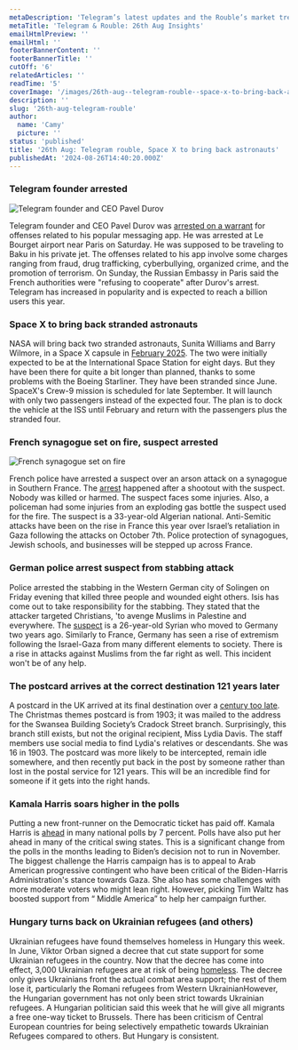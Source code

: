 ```yaml
---
metaDescription: 'Telegram’s latest updates and the Rouble’s market trends dominate the headlines. Explore the analysis.'
metaTitle: 'Telegram & Rouble: 26th Aug Insights'
emailHtmlPreview: ''
emailHtml: ''
footerBannerContent: ''
footerBannerTitle: ''
cutOff: '6'
relatedArticles: ''
readTime: '5'
coverImage: '/images/26th-aug--telegram-rouble--space-x-to-bring-back-astronauts-UwNz.webp'
description: ''
slug: '26th-aug-telegram-rouble'
author:
  name: 'Camy'
  picture: ''
status: 'published'
title: '26th Aug: Telegram rouble, Space X to bring back astronauts'
publishedAt: '2024-08-26T14:40:20.000Z'
---
```


### Telegram founder arrested

![Telegram founder and CEO Pavel Durov](/images/26th-aug--telegram-rouble--space-x-to-bring-back-astronauts-M2MT.webp)

Telegram founder and CEO Pavel Durov was [arrested on a warrant](https://www.dw.com/en/telegrams-pavel-durov-arrested-in-france-on-criminal-charges/a-70042055) for offenses related to his popular messaging app. He was arrested at Le Bourget airport near Paris on Saturday. He was supposed to be traveling to Baku in his private jet. The offenses related to his app involve some charges ranging from fraud, drug trafficking, cyberbullying, organized crime, and the promotion of terrorism. On Sunday, the Russian Embassy in Paris said the French authorities were "refusing to cooperate" after Durov's arrest. Telegram has increased in popularity and is expected to reach a billion users this year.

### Space X to bring back stranded astronauts

NASA will bring back two stranded astronauts, Sunita Williams and Barry Wilmore, in a Space X capsule in [February 2025](https://m.economictimes.com/news/international/world-news/nasa-to-bring-back-sunita-williams-berry-wilmore-in-2025-via-spacex-capsule/amp_articleshow/112768999.cms). The two were initially expected to be at the International Space Station for eight days. But they have been there for quite a bit longer than planned, thanks to some problems with the Boeing Starliner. They have been stranded since June. SpaceX's Crew-9 mission is scheduled for late September. It will launch with only two passengers instead of the expected four. The plan is to dock the vehicle at the ISS until February and return with the passengers plus the stranded four.

### French synagogue set on fire, suspect arrested

![French synagogue set on fire](/images/26th-aug--telegram-rouble--space-x-to-bring-back-astronauts-b-EzMD.webp)

French police have arrested a suspect over an arson attack on a synagogue in Southern France. The [arrest](https://www.france24.com/en/france/20240825-french-police-arrest-suspect-over-fire-attack-on-synagogue) happened after a shootout with the suspect. Nobody was killed or harmed. The suspect faces some injuries. Also, a policeman had some injuries from an exploding gas bottle the suspect used for the fire. The suspect is a 33-year-old Algerian national. Anti-Semitic attacks have been on the rise in France this year over Israel’s retaliation in Gaza following the attacks on October 7th. Police protection of synagogues, Jewish schools, and businesses will be stepped up across France.

### German police arrest suspect from stabbing attack

Police arrested the stabbing in the Western German city of Solingen on Friday evening that killed three people and wounded eight others. Isis has come out to take responsibility for the stabbing. They stated that the attacker targeted Christians, 'to avenge Muslims in Palestine and everywhere. The [suspect](https://www.bbc.com/news/articles/crlr2z23ykno) is a 26-year-old Syrian who moved to Germany two years ago. Similarly to France, Germany has seen a rise of extremism following the Israel-Gaza from many different elements to society. There is a rise in attacks against Muslims from the far right as well. This incident won't be of any help.

### The postcard arrives at the correct destination 121 years later

A postcard in the UK arrived at its final destination over a [century too late](https://www.goodnewsnetwork.org/postcard-finally-arrives-in-swansea-121-years-after-it-was-first-sent-quest-to-find-descendants-begins/). The Christmas themes postcard is from 1903; it was mailed to the address for the Swansea Building Society’s Cradock Street branch. Surprisingly, this branch still exists, but not the original recipient, Miss Lydia Davis. The staff members use social media to find Lydia's relatives or descendants. She was 16 in 1903. The postcard was more likely to be intercepted, remain idle somewhere, and then recently put back in the post by someone rather than lost in the postal service for 121 years. This will be an incredible find for someone if it gets into the right hands.

### Kamala Harris soars higher in the polls

Putting a new front-runner on the Democratic ticket has paid off. Kamala Harris is [ahead](https://thehill.com/homenews/campaign/4846433-harris-leading-trump-by-7-points-poll/) in many national polls by 7 percent. Polls have also put her ahead in many of the critical swing states. This is a significant change from the polls in the months leading to Biden’s decision not to run in November. The biggest challenge the Harris campaign has is to appeal to Arab American progressive contingent who have been critical of the Biden-Harris Administration's stance towards Gaza. She also has some challenges with more moderate voters who might lean right. However, picking Tim Waltz has boosted support from “ Middle America” to help her campaign further.

### Hungary turns back on Ukrainian refugees (and others)

Ukrainian refugees have found themselves homeless in Hungary this week. In June, Viktor Orban signed a decree that cut state support for some Ukrainian refugees in the country. Now that the decree has come into effect, 3,000 Ukrainian refugees are at risk of being [homeless](https://www.dw.com/en/hungarys-government-makes-ukrainian-refugees-homeless/a-70026664). The decree only gives Ukrainians front the actual combat area support; the rest of them lose it, particularly the Romani refugees from Western UkrainianHowever, the Hungarian government has not only been strict towards Ukrainian refugees. A Hungarian politician said this week that he will give all migrants a free one-way ticket to Brussels. There has been criticism of Central European countries for being selectively empathetic towards Ukrainian Refugees compared to others. But Hungary is consistent.